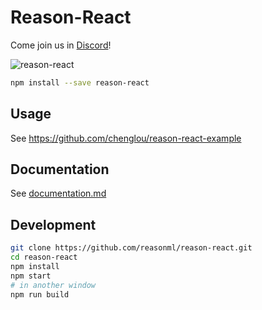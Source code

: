 # Reason-React

Come join us in [Discord](https://discord.gg/reasonml)!

![reason-react](https://cloud.githubusercontent.com/assets/1909539/23924174/dac7a082-08c6-11e7-8243-43ef0133dc52.png)

```sh
npm install --save reason-react
```

## Usage
See https://github.com/chenglou/reason-react-example

## Documentation

See [documentation.md](documentation.md)

## Development

```sh
git clone https://github.com/reasonml/reason-react.git
cd reason-react
npm install
npm start
# in another window
npm run build
```
